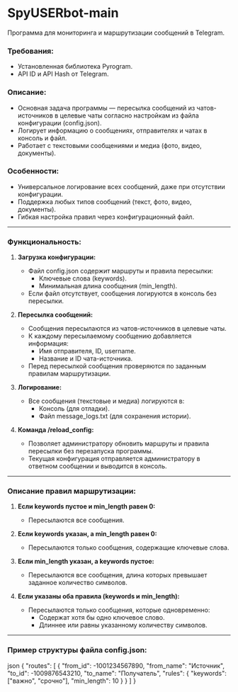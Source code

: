 # SpyUSERbot-main
Программа для мониторинга и маршрутизации сообщений в Telegram.

### Требования:
- Установленная библиотека Pyrogram.
- API ID и API Hash от Telegram.

### Описание:
- Основная задача программы — пересылка сообщений из чатов-источников в целевые чаты 
  согласно настройкам из файла конфигурации (config.json).
- Логирует информацию о сообщениях, отправителях и чатах в консоль и файл.
- Работает с текстовыми сообщениями и медиа (фото, видео, документы).

### Особенности:
- Универсальное логирование всех сообщений, даже при отсутствии конфигурации.
- Поддержка любых типов сообщений (текст, фото, видео, документы).
- Гибкая настройка правил через конфигурационный файл.
---

### Функциональность:
1. **Загрузка конфигурации:**
   - Файл config.json содержит маршруты и правила пересылки:
     - Ключевые слова (keywords).
     - Минимальная длина сообщения (min_length).
   - Если файл отсутствует, сообщения логируются в консоль без пересылки.

2. **Пересылка сообщений:**
   - Сообщения пересылаются из чатов-источников в целевые чаты.
   - К каждому пересылаемому сообщению добавляется информация:
     - Имя отправителя, ID, username.
     - Название и ID чата-источника.
   - Перед пересылкой сообщения проверяются по заданным правилам маршрутизации.

3. **Логирование:**
   - Все сообщения (текстовые и медиа) логируются в:
     - Консоль (для отладки).
     - Файл message_logs.txt (для сохранения истории).

4. **Команда /reload_config:**
   - Позволяет администратору обновить маршруты и правила пересылки без перезапуска программы.
   - Текущая конфигурация отправляется администратору в ответном сообщении и выводится в консоль.

---

### Описание правил маршрутизации:

1. **Если keywords пустое и min_length равен 0:**
   - Пересылаются все сообщения.

2. **Если keywords указан, а min_length равен 0:**
   - Пересылаются только сообщения, содержащие ключевые слова.

3. **Если min_length указан, а keywords пустое:**
   - Пересылаются все сообщения, длина которых превышает заданное количество символов.

4. **Если указаны оба правила (keywords и min_length):**
   - Пересылаются только сообщения, которые одновременно:
     - Содержат хотя бы одно ключевое слово.
     - Длиннее или равны указанному количеству символов.

---

### Пример структуры файла config.json:
json
{
  "routes": [
    {
      "from_id": -1001234567890,
      "from_name": "Источник",
      "to_id": -1009876543210,
      "to_name": "Получатель",
      "rules": {
        "keywords": ["важно", "срочно"],
        "min_length": 10
      }
    }
  ]
}
